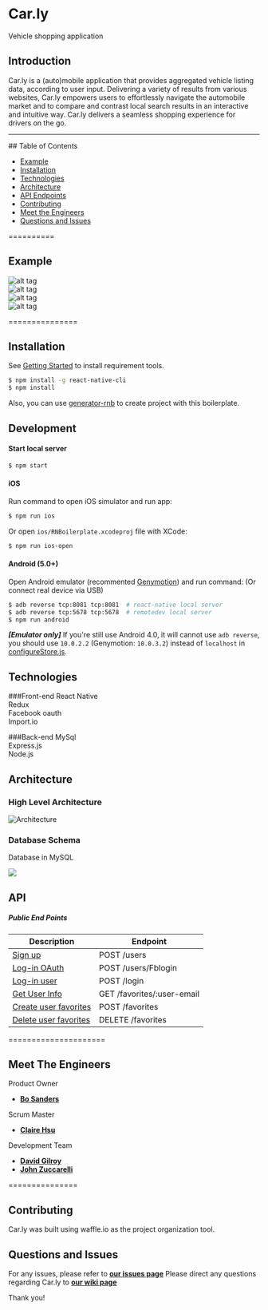 # Car.ly
Vehicle shopping application

## Introduction 

Car.ly is a (auto)mobile application that provides aggregated vehicle listing  data, according to user input. Delivering a variety of results from various websites, Car.ly empowers users to effortlessly navigate the automobile market and to compare and contrast local search results in an interactive and intuitive way. Car.ly delivers a seamless  shopping experience for drivers on the go. 

<hr>
## Table of Contents

  - [Example](#example)
  - [Installation](#installation)
  - [Technologies](#technologies)
  - [Architecture](#architecture)
  - [API Endpoints](#api)
  - [Contributing](#contributing)
  - [Meet the Engineers](#meet-the-engineers)
  - [Questions and Issues](#questions-and-issues)

==========
## Example
![alt tag](http://i63.tinypic.com/2111gsh.jpg)  
![alt tag](http://i63.tinypic.com/23ra6j7.jpg)  
![alt tag](http://i67.tinypic.com/15xr4tw.jpg)  
![alt tag](http://i65.tinypic.com/33z5h75.jpg)  
  
  

===============

## Installation

See [Getting Started](https://facebook.github.io/react-native/docs/getting-started.html) to install requirement tools.

```bash
$ npm install -g react-native-cli
$ npm install
```

Also, you can use [generator-rnb](https://github.com/jhen0409/generator-rnb) to create project with this boilerplate.

## Development

#### Start local server

```bash
$ npm start
```

#### iOS

Run command to open iOS simulator and run app:

```bash
$ npm run ios
```

Or open `ios/RNBoilerplate.xcodeproj` file with XCode:

```bash
$ npm run ios-open
```

#### Android (5.0+)

Open Android emulator (recommented [Genymotion](https://www.genymotion.com)) and run command: (Or connect real device via USB)

```bash
$ adb reverse tcp:8081 tcp:8081  # react-native local server
$ adb reverse tcp:5678 tcp:5678  # remotedev local server
$ npm run android
```

__*[Emulator only]*__ If you're still use Android 4.0, it will cannot use `adb reverse`, you should use `10.0.2.2` (Genymotion: `10.0.3.2`) instead of `localhost` in [configureStore.js](src/configureStore.js#L15).

## Technologies

###Front-end
React Native  
Redux  
Facebook oauth    
Import.io  

###Back-end
MySql   
Express.js  
Node.js  

## Architecture
### High Level Architecture
![Architecture](http://i65.tinypic.com/20123p2.jpg)
### Database Schema
Database in MySQL

![](http://i63.tinypic.com/jhrl20.jpg)

## API
##### Public End Points
|Description|Endpoint|
|---|---|
|[Sign up](#post)|POST /users|
|[Log-in OAuth](#post)|POST /users/Fblogin|
|[Log-in user](#post)|POST /login|
|[Get User Info](#get-userbasicinfo)|GET /favorites/:user-email|
|[Create user favorites](#post)|POST /favorites|
|[Delete user favorites](#post)|DELETE /favorites|

=====================
## Meet The Engineers
Product Owner 
- [**Bo Sanders**](https://github.com/biletnikoff)

Scrum Master 
- [**Claire Hsu**](https://github.com/cehsu)

Development Team 
- [**David Gilroy**](https://github.com/dgilroy77)
- [**John Zuccarelli**](https://github.com/jzucca)

===============
## Contributing
Car.ly was built using waffle.io as the project organization tool.

## Questions and Issues
For any issues, please refer to [**our issues page**](https://github.com/InconspicuousPaprika/Car.ly/issues)
Please direct any questions regarding Car.ly to [**our wiki page**](https://github.com/InconspicuousPaprika/Car.ly/wiki)

Thank you!
